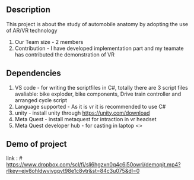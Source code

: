 ## Description

This project is about the study of automobile anatomy by adopting the use of AR/VR technology

1. Our Team size - 2 members
2. Contribution - I have developed implementation part and my teamate has contributed the demonstration of VR

## Dependencies

1. VS code - for writing the scriptfiles in C#, totally there are 3 script files avaliable: bike exploder, bike components, Drive train controller and arranged cycle script
2. Language supported - As it is vr it is recommended to use C#
3. unity - install unity through https://unity.com/download
4. Meta Quest - install metaquest for intraction in vr headset
5. Meta Quest developer hub - for casting in laptop <<optional>>
 
## Demo of project
link : # https://www.dropbox.com/scl/fi/sli6hgzxn0q4c6i50owri/demopjt.mp4?rlkey=ejv8ohldwvivgqvt98e1c8vtr&st=84c3u075&dl=0
